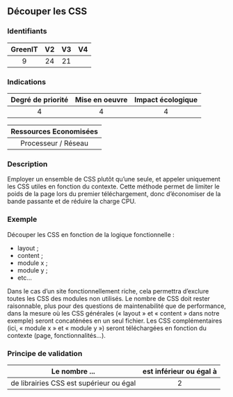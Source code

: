 ## Découper les CSS

### Identifiants

| GreenIT |  V2  |  V3  |  V4  |
|:-------:|:----:|:----:|:----:|
|   9   | 24  | 21  |      |

### Indications

| Degré de priorité |      Mise en oeuvre       |  Impact écologique    |
|:-------------------:|:-------------------------:|:---------------------:|
| 4 | 4 | 4 |

|Ressources Economisées                                      |
|:----------------------------------------------------------:|
|  Processeur / Réseau  |

### Description

Employer un ensemble de CSS plutôt qu’une seule, et appeler uniquement les CSS utiles en fonction du contexte. 
Cette méthode permet de limiter le poids de la page lors du premier téléchargement, donc d’économiser de la bande passante 
et de réduire la charge CPU.

### Exemple

Découper les CSS en fonction de la logique fonctionnelle :
 - layout ;
 - content ;
 - module x ;
 - module y ;
 - etc...

Dans le cas d’un site fonctionnellement riche, cela permettra d’exclure toutes les CSS des modules non utilisés. 
Le nombre de CSS doit rester raisonnable, plus pour des questions de maintenabilité que de performance, 
dans la mesure où les CSS générales (« layout » et « content » dans notre exemple) seront concaténées en un seul fichier. 
Les CSS complémentaires (ici, « module x » et « module y ») seront téléchargées en fonction du contexte (page, fonctionnalités...).


### Principe de validation

| Le nombre ...     | est inférieur ou égal à   |  
|-------------------|:-------------------------:|
| de librairies CSS est supérieur ou égal  | 2  |
